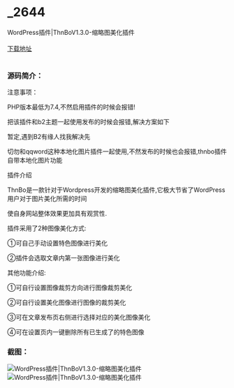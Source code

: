 # _2644
WordPress插件|ThnBoV1.3.0-缩略图美化插件
<br/></br>
[下载地址](https://www.uuid2.com/2644.html "下载地址")
<br/></br>
<h3>源码简介：</h3>
<p>注意事项：<p>
<p>PHP版本最低为7.4,不然启用插件的时候会报错!<p>
<p>把该插件和b2主题一起使用发布的时候会报错,解决方案如下<p>
<p>暂定,遇到B2有缘人找我解决先<p>
<p>切勿和qqword这种本地化图片插件一起使用,不然发布的时候也会报错,thnbo插件自带本地化图片功能<p>
<p>插件介绍<p>
<p>ThnBo是一款针对于Wordpress开发的缩略图美化插件,它极大节省了WordPress用户对于图片美化所需的时间<p>
<p>使自身网站整体效果更加具有观赏性.<p>
<p>插件采用了2种图像美化方式:<p>
<p>①可自己手动设置特色图像进行美化<p>
<p>②插件会选取文章内第一张图像进行美化<p>
<p>其他功能介绍:<p>
<p>①可自行设置图像裁剪方向进行图像裁剪美化<p>
<p>②可自行设置美化图像进行图像的裁剪美化<p>
<p>③可在文章发布页右侧进行选择对应的美化图像美化<p>
<p>④可在设置页内一键删除所有已生成了的特色图像<p>
<h3>截图：</h3>
<img src="https://www.uuid2.com/wp-content/uploads/img/202108/79202c1668.png" alt="WordPress插件|ThnBoV1.3.0-缩略图美化插件"><img src="https://www.uuid2.com/wp-content/uploads/img/202108/06618da765.png" alt="WordPress插件|ThnBoV1.3.0-缩略图美化插件">
